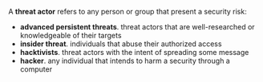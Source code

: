 A **threat actor** refers to any person or group that present a security risk:
- **advanced persistent threats**. threat actors that are well-researched or knowledgeable of their targets
- **insider threat**. individuals that abuse their authorized access
- **hacktivists**. threat actors with the intent of spreading some message
- **hacker**. any individual that intends to harm a security through a computer 
